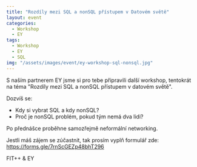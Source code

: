 ```yaml
---
title: "Rozdíly mezi SQL a nonSQL přístupem v Datovém světě"
layout: event
categories:
  - Workshop
  - EY
tags:
  - Workshop
  - EY
  - SQL
img: "/assets/images/event/ey-workshop-sql-nonsql.jpg"
---
```


S naším partnerem EY jsme si pro tebe připravili další workshop, tentokrát na téma "Rozdíly mezi SQL a nonSQL přístupem v datovém světě".

Dozvíš se:
- Kdy si vybrat SQL a kdy nonSQL?
- Proč je nonSQL problém, pokud tým nemá dva lidi?

Po přednášce proběhne samozřejmě neformální networking.

Jestli máš zájem se zúčastnit, tak prosím vyplň formulář zde: https://forms.gle/7rnScGEZp48bhT296

FIT++ & EY